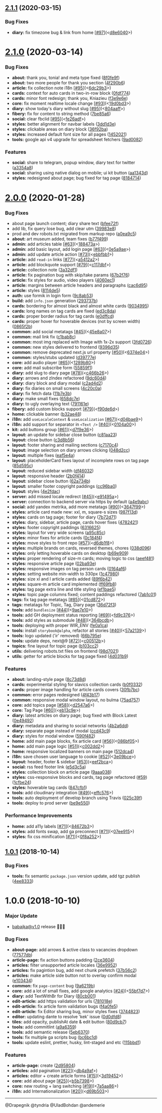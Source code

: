 ## [2.1.1](https://github.com/babajka/babajka-frontend/compare/v2.1.0...v2.1.1) (2020-03-15)

### Bug Fixes

- **diary:** fix timezone bug & link from home [[#97](https://github.com/babajka/babajka-frontend/issues/97)](<[d8e6040](https://github.com/babajka/babajka-frontend/commit/d8e60407ac30fbdd8b207e956e9eceeb408a172e)>)

# [2.1.0](https://github.com/babajka/babajka-frontend/compare/v2.0.0...v2.1.0) (2020-03-14)

### Bug Fixes

- **about:** thank you, tonia! and meta type fixed ([8f0fe9f](https://github.com/babajka/babajka-frontend/commit/8f0fe9f36f320c83c15a283537e8238815743150))
- **about:** two more people for thank you section ([4f290b6](https://github.com/babajka/babajka-frontend/commit/4f290b63242f8a1e98134c2a2b7038856b682b80))
- **article:** fix collection note i18n [[#95](https://github.com/babajka/babajka-frontend/issues/95)](<[6dc29b3](https://github.com/babajka/babajka-frontend/commit/6dc29b32d3d247d7c1baf2999f780ada097b5e64)>)
- **cards:** context for auto cards in two-in-row block ([0fdf774](https://github.com/babajka/babajka-frontend/commit/0fdf7745e59dbef0722ee486a032cf728cc2a1e9))
- **cards:** minor font redesign; thank you, Kniazieu ([f3e9e6e](https://github.com/babajka/babajka-frontend/commit/f3e9e6ebbfa114b46466404b3fde3edc3ab30282))
- **core:** fix moment realtime locale change [[#93](https://github.com/babajka/babajka-frontend/issues/93)](<[19d0bd3](https://github.com/babajka/babajka-frontend/commit/19d0bd3230e1988beb0edbe8d8100643ab743bf5)>)
- **diary:** show today's diary without slug [[#95](https://github.com/babajka/babajka-frontend/issues/95)](<[804aaff](https://github.com/babajka/babajka-frontend/commit/804aaffc82c57b80f8c9f52b91b6bab61a3cc055)>)
- **fibery:** fix for content to string method ([7be85a6](https://github.com/babajka/babajka-frontend/commit/7be85a62031552a7de30cbd48658c7915dbdf303))
- **social:** clear fbclid [[#95](https://github.com/babajka/babajka-frontend/issues/95)](<[fe26adf](https://github.com/babajka/babajka-frontend/commit/fe26adf677dd4827092534e9c1ba9f25b681c30a)>)
- **styles:** better alignment for navbar labels ([3dd1d3e](https://github.com/babajka/babajka-frontend/commit/3dd1d3edbcb5ba9c4e831b0c8c9bf66448e8cbae))
- **styles:** clickable areas on diary block ([36f92ba](https://github.com/babajka/babajka-frontend/commit/36f92ba25dfbf47e5eb53ed1e1db605bd169e165))
- **styles:** increased default font size for all pages ([1452021](https://github.com/babajka/babajka-frontend/commit/1452021793ae2409e224ac7950a4c3e58a3804a9))
- **tools:** google api v4 upgrade for spreadsheet fetchers ([9ad0082](https://github.com/babajka/babajka-frontend/commit/9ad0082e84f14a8cacf87ada89bd65add6838496))

### Features

- **social:** share to telegram, popup window, diary text for twitter ([a3354a8](https://github.com/babajka/babajka-frontend/commit/a3354a85d31fd9f26f45bcc0c2b69dd9de62ab93))
- **social:** sharing using native dialog on mobile; ui kit button ([aa1343d](https://github.com/babajka/babajka-frontend/commit/aa1343d3b0712a4ae84b2d63f45f51ced10a2d2c))
- **styles:** redesigned about page; bug fixed for tag page ([8184714](https://github.com/babajka/babajka-frontend/commit/81847141c84f43f27e86488dbab9eedf68650a25))

# [2.0.0](https://github.com/babajka/babajka-frontend/compare/v1.0.1...v2.0.0) (2020-01-28)

### Bug Fixes

- about page launch content; diary share text ([bfee72f](https://github.com/babajka/babajka-frontend/commit/bfee72f8f3d788deaaeacf8d3dac8e14c216a8b9))
- add lib, fix query lose bug, add clear utm ([39983e8](https://github.com/babajka/babajka-frontend/commit/39983e84ece328b51d9355afa7e49f8f8b6259b8))
- prod and dev robots.txt migrated from markup repo ([a0ea9c5](https://github.com/babajka/babajka-frontend/commit/a0ea9c5aee8a2c7005ee3e0b2edaf54801d98b27))
- **about:** art museum added, team fixes ([b77f499](https://github.com/babajka/babajka-frontend/commit/b77f4999c02684e3d14039d9e66406620871551d))
- **admin:** add articles table [[#63](https://github.com/babajka/babajka-frontend/issues/63)](<[188473a](https://github.com/babajka/babajka-frontend/commit/188473abdbc3bf5324f057e1bdefae9724aefbec)>)
- **admin:** add basic layout, add login page [[#63](https://github.com/babajka/babajka-frontend/issues/63)](<[0e5a9ae](https://github.com/babajka/babajka-frontend/commit/0e5a9ae0828b8bdcd52791007504d49512fbe83f)>)
- **admin:** add update article action [[#73](https://github.com/babajka/babajka-frontend/issues/73)](<[ebbfbb1](https://github.com/babajka/babajka-frontend/commit/ebbfbb1593c6cd25d3ac477c7f8d0410d98981ed)>)
- **article:** add `read-in` links [[#77](https://github.com/babajka/babajka-frontend/issues/77)](<[a5412a2](https://github.com/babajka/babajka-frontend/commit/a5412a2eed29feb245246484c490814944445457)>)
- **article:** add blockquote support [[#79](https://github.com/babajka/babajka-frontend/issues/79)](<[c117dbf](https://github.com/babajka/babajka-frontend/commit/c117dbf46bb4ab7f331f41a46bb4291ea841b785)>)
- **article:** collection note ([3a32df1](https://github.com/babajka/babajka-frontend/commit/3a32df100f9978990c9e86dc92529de5c1fd2c9b))
- **article:** fix pagination bug with skip/take params ([67b2f76](https://github.com/babajka/babajka-frontend/commit/67b2f76e2c0e654bd296096eca6154a063f3676e))
- **article:** fix styles for audio, video players ([4060ec1](https://github.com/babajka/babajka-frontend/commit/4060ec1a07a1efbd581e6ed61863c0c77eb8b9de))
- **article:** margins between article headers and paragraphs ([cac6d95](https://github.com/babajka/babajka-frontend/commit/cac6d95044f7c7b7627b003ba7673391ed5646cd))
- **article:** styles ([8114de5](https://github.com/babajka/babajka-frontend/commit/8114de5411eca14d43b8f29cc13169b0e915693d))
- **auth:** use formik in login form ([9c8ab53](https://github.com/babajka/babajka-frontend/commit/9c8ab53832b9c0efb09c51d7fc29ae125752119f))
- **build:** add `info.json` generation ([293737b](https://github.com/babajka/babajka-frontend/commit/293737b1aac108ae67fc271847518050b8b5d798))
- **cards:** bordering for almost black and almost white cards ([9034995](https://github.com/babajka/babajka-frontend/commit/9034995d37fa3870076fd61812840a392517c703))
- **cards:** long names on tag cards are fixed ([ed3c8da](https://github.com/babajka/babajka-frontend/commit/ed3c8da11b4411978813127c16914cb4fb7faa1e))
- **cards:** proper border radius for tag cards ([e0dffcd](https://github.com/babajka/babajka-frontend/commit/e0dffcdf630771b5d0472e9de4b6fcc294080815))
- **cards:** proper hover for hoverable devices (not by screen width) ([0865f2b](https://github.com/babajka/babajka-frontend/commit/0865f2bad6ab2ee827224fee8691506438d26727))
- **common:** add social metatags [[#45](https://github.com/babajka/babajka-frontend/issues/45)](<[45e8a07](https://github.com/babajka/babajka-frontend/commit/45e8a07c528341a127178b895537c79051bc9ff3)>)
- **common:** mail link fix ([c1bab8c](https://github.com/babajka/babajka-frontend/commit/c1bab8c106e0524510d263adaadc81743e3673e6))
- **common:** most img replaced with Image with 1x-2x support ([3fd0726](https://github.com/babajka/babajka-frontend/commit/3fd072604a0766392e45eb2e1bab60e8681ad82a))
- **common:** new styles delivered to frontend ([9396d35](https://github.com/babajka/babajka-frontend/commit/9396d35e8a35febed0284ab21cd78713eb7efe09))
- **common:** remove deprecated next.js url property [[#50](https://github.com/babajka/babajka-frontend/issues/50)](<[6374e04](https://github.com/babajka/babajka-frontend/commit/6374e04a7b0a1d400b82aec6f05cb5c68799bdc9)>)
- **common:** styles/stubs updated ([d39777e](https://github.com/babajka/babajka-frontend/commit/d39777e87082c0101433a888623f8c0d282c3997))
- **core:** add audio player [[#65](https://github.com/babajka/babajka-frontend/issues/65)](<[1289b80](https://github.com/babajka/babajka-frontend/commit/1289b801f9c6b2c58f6c96a5c7b97dde4e7123dc)>)
- **core:** add mail subscribe form ([55859f1](https://github.com/babajka/babajka-frontend/commit/55859f1668f2c0291e37affefe79f3e9d2e5cd90))
- **diary:** add slug to diary page [[#78](https://github.com/babajka/babajka-frontend/issues/78)](<[c466b26](https://github.com/babajka/babajka-frontend/commit/c466b26ec11ed281c72ede3100e46d549368900f)>)
- **diary:** arrows and zIndex refactored ([9dc60d4](https://github.com/babajka/babajka-frontend/commit/9dc60d404c3845dab094036aef245b0d29fcdcb2))
- **diary:** diary block and diary modal ([c2ad4d2](https://github.com/babajka/babajka-frontend/commit/c2ad4d21ffa77e64b7ae13231362ea8d9994360c))
- **diary:** fix diaries on small screens ([4c20c0a](https://github.com/babajka/babajka-frontend/commit/4c20c0aa927130c009cdb45775d36d2fe916f75b))
- **diary:** fix fetch data ([11b7e3b](https://github.com/babajka/babajka-frontend/commit/11b7e3b88799e306f3325b343615676eaa75c41f))
- **diary:** make small fixes ([658dc7e](https://github.com/babajka/babajka-frontend/commit/658dc7e985523db2007013911ac56d2bf9bbc4b2))
- **diary:** to ugly overlaying text ([791161e](https://github.com/babajka/babajka-frontend/commit/791161e842b6c0b662687646d7ed7348650df951))
- **fibery:** add custom blocks support [[#79](https://github.com/babajka/babajka-frontend/issues/79)](<[f90de6d](https://github.com/babajka/babajka-frontend/commit/f90de6dd17e9a3e4e2bf6ddb3f7c0ae1f6ef9613)>)
- **home:** clickable banner ([b32ae48](https://github.com/babajka/babajka-frontend/commit/b32ae48b69504ea8e21b7f525946a6823bd91229))
- **i18n:** add `useLocaleContext` & `useLocalization` [[#67](https://github.com/babajka/babajka-frontend/issues/67)](<[d04bae9](https://github.com/babajka/babajka-frontend/commit/d04bae995b59aa251859ec2972bc27435a0a829a)>)
- **i18n:** add support for separator in `<Text />` [[#40](https://github.com/babajka/babajka-frontend/issues/40)](<[0104a00](https://github.com/babajka/babajka-frontend/commit/0104a005985f824e9c048800ae525fd646a837dc)>)
- **kit:** add buttons group [[#61](https://github.com/babajka/babajka-frontend/issues/61)](<[d7f9e36](https://github.com/babajka/babajka-frontend/commit/d7f9e36963e2a17eac4469ce26d818d9a68fd6dc)>)
- **layout:** an update for sidebar close button ([c81aa23](https://github.com/babajka/babajka-frontend/commit/c81aa23c5ca022ce6fa6ca41362fffbfe3898f49))
- **layout:** close button ([c3d8b56](https://github.com/babajka/babajka-frontend/commit/c3d8b56bb3c15b50a3a6cf6265a102f552caf766))
- **layout:** footer sharing and mailing sections ([c7170c4](https://github.com/babajka/babajka-frontend/commit/c7170c449ba6c8c10bcc3995c142b87ec70a94f8))
- **layout:** image selection on diary arrows clicking ([048d2cc](https://github.com/babajka/babajka-frontend/commit/048d2cc536545e2015d4ef8f4c24815425e4ce59))
- **layout:** multiple fixes ([eaf5e4a](https://github.com/babajka/babajka-frontend/commit/eaf5e4ab621808aece63f16a11b7bdf8c0d819c6))
- **layout:** placeholderCard fixes layout of incomplete rows on tag page ([85d595c](https://github.com/babajka/babajka-frontend/commit/85d595cf8ff3a8e9fabe8e7b1a7eb1a2b1bae969))
- **layout:** reduced sidebar width ([df46032](https://github.com/babajka/babajka-frontend/commit/df460325e7df0f112d18c2cac9fc4843efef1269))
- **layout:** responsive header ([2b0f414](https://github.com/babajka/babajka-frontend/commit/2b0f414d62c7dbdc3926ae987c2941084fb79c9b))
- **layout:** sidebar close button ([62a734b](https://github.com/babajka/babajka-frontend/commit/62a734bca0477f137cb05652600cb1bcf72f8d29))
- **layout:** smaller footer copyright paddings ([cc96ba0](https://github.com/babajka/babajka-frontend/commit/cc96ba00691558ca560cb31c45c2d8661e6a07be))
- **layout:** styles ([4e2fdac](https://github.com/babajka/babajka-frontend/commit/4e2fdaccbe57200c15c7c63bfebf311d780d58c7))
- **server:** add missed locale redirect [[#45](https://github.com/babajka/babajka-frontend/issues/45)](<[e91495a](https://github.com/babajka/babajka-frontend/commit/e91495afec3a4c9af7e4c7781b38793eb0136380)>)
- **server:** connection to backend server via https by default ([a4e9abc](https://github.com/babajka/babajka-frontend/commit/a4e9abcdf36df01c23357f742e08e96a55d29936))
- **social:** add yandex metrika, add more metatags [[#90](https://github.com/babajka/babajka-frontend/issues/90)](<[3647f99](https://github.com/babajka/babajka-frontend/commit/3647f993f1b3fa1b5acc935a3a9e08af8fae140c)>)
- **styles:** article card made new: xxl, m, square-s sizes ([987f13d](https://github.com/babajka/babajka-frontend/commit/987f13db9dd098206ca216ccc4b7ad02361f6c6d))
- **styles:** cards on tag page; footer for diary ([7b72d71](https://github.com/babajka/babajka-frontend/commit/7b72d7159b6b2bef8db783c388f59bc95c93b297))
- **styles:** diary, sidebar, article page, cards hover fixes ([4782421](https://github.com/babajka/babajka-frontend/commit/4782421e9026600db38c71d45b9bb833df749310))
- **styles:** footer copyright paddings ([6316625](https://github.com/babajka/babajka-frontend/commit/631662519d6e5fb15a72d0a1221e6dd2c16dd924))
- **styles:** layout for very wide screens ([a95c85c](https://github.com/babajka/babajka-frontend/commit/a95c85ce41f374b248411627dc09aad7d7442719))
- **styles:** minor fixes for article cards ([0c184f4](https://github.com/babajka/babajka-frontend/commit/0c184f4611a15bfd0df1dffe3745f920e14def15))
- **styles:** move styles to front repo [[#57](https://github.com/babajka/babajka-frontend/issues/57)](<[d6db1f8](https://github.com/babajka/babajka-frontend/commit/d6db1f857915b3ff54bdc3aba7940dff838c1ab9)>)
- **styles:** multiple brands on cards, reversed themes, chores ([038d096](https://github.com/babajka/babajka-frontend/commit/038d096ad34bff7df8e96d213594d9b96babd9fb))
- **styles:** only letting hoverable cards on desktop ([b69e909](https://github.com/babajka/babajka-frontend/commit/b69e9099120b14f969e99f6f13f036b0d736cf48))
- **styles:** proper rendering of size-m cards; moving logic to css ([aeef481](https://github.com/babajka/babajka-frontend/commit/aeef481ed900e1648777a571fac8039394a3ed8d))
- **styles:** responsive article page ([02ba93e](https://github.com/babajka/babajka-frontend/commit/02ba93e41dd86b08c443982f2c9b7c46c507b280))
- **styles:** responsive images on tag person cards ([0164af6](https://github.com/babajka/babajka-frontend/commit/0164af6f0b06d0f51789564f2e26cc26fa4923bb))
- **styles:** setting website min-width to 330px ([1c47980](https://github.com/babajka/babajka-frontend/commit/1c479802c58816d47a1c54511a2aef6419f5f6c5))
- **styles:** size xl and l article cards added ([89f6b42](https://github.com/babajka/babajka-frontend/commit/89f6b428da8adf45eb1bc3074e2af6db344c3ce4))
- **styles:** square-m article card implemented ([ff69fb8](https://github.com/babajka/babajka-frontend/commit/ff69fb899e86931374796c71b4299ab0e7ec2c6b))
- **styles:** tag page extra line and title styling ([ef1bae5](https://github.com/babajka/babajka-frontend/commit/ef1bae5b34dba65fbf2174ba1297773ad57f104f))
- **styles:** topic page columns fixed; content paddings refactored ([7ab1c01](https://github.com/babajka/babajka-frontend/commit/7ab1c01b3715d3fdd983eac8d1473be2c9600231))
- **tags:** fix tag page metatags [[#85](https://github.com/babajka/babajka-frontend/issues/85)](<[01cd872](https://github.com/babajka/babajka-frontend/commit/01cd872040ca600ccc6fc4b93463c24cda895ffc)>)
- **tags:** metatags for Topic, Tag, Diary page ([36d72f3](https://github.com/babajka/babajka-frontend/commit/36d72f396160e9faed8197997b84801dbec66e29))
- **tools:** add `bundlesize` [[#44](https://github.com/babajka/babajka-frontend/issues/44)](<[9ae7e10](https://github.com/babajka/babajka-frontend/commit/9ae7e10503cb9783d688f8f203c7f896cd58dd60)>)
- **tools:** add GH deployment status reporting [[#69](https://github.com/babajka/babajka-frontend/issues/69)](<[fd9c376](https://github.com/babajka/babajka-frontend/commit/fd9c376cca3a6e6bb2533ec1e2a42f53b2eb2bad)>)
- **tools:** add styles as submodule [[#48](https://github.com/babajka/babajka-frontend/issues/48)](<[364bcdb](https://github.com/babajka/babajka-frontend/commit/364bcdbdeabf90ebb322c9ab07e52920cd814c08)>)
- **tools:** deploying with proper WIR_ENV ([fe0a1ca](https://github.com/babajka/babajka-frontend/commit/fe0a1cae2c03d54dec66b165bb8a3fdc7f1b1ea0))
- **tools:** install `storybook@alpha`, refactor all stories [[#40](https://github.com/babajka/babajka-frontend/issues/40)](<[57a2139](https://github.com/babajka/babajka-frontend/commit/57a21390ca3449f5e9c7d7ca57debcb6e9302455)>)
- **tools:** logo updated ('ir' removed) ([66b795e](https://github.com/babajka/babajka-frontend/commit/66b795e69859c077f1beff42550248e86b116e3e))
- **tools:** update deps, next@9 [[#72](https://github.com/babajka/babajka-frontend/issues/72)](<[c00512b](https://github.com/babajka/babajka-frontend/commit/c00512bb59e410388ca0ff749a90a79aa63482a2)>)
- **topics:** fine layout for topic page ([b103cc2](https://github.com/babajka/babajka-frontend/commit/b103cc25d5beaa92abc7080b5f4f72bb18d2e3ba))
- **utils:** delivering robots.txt files on frontend ([98d7021](https://github.com/babajka/babajka-frontend/commit/98d7021fe0231bdf242f9b9c35597ffdcf18a90f))
- **utils:** getter for article blocks for tag page fixed ([4d031b9](https://github.com/babajka/babajka-frontend/commit/4d031b9cd74a885c32b550997a49cb289fc91e6c))

### Features

- **about:** landing-style page ([8c73d8d](https://github.com/babajka/babajka-frontend/commit/8c73d8d3e4eee0ae1e839eff851453441e55ea56))
- **cards:** experimental styling for slavics collection cards ([b0f0332](https://github.com/babajka/babajka-frontend/commit/b0f0332202468a378000c2f1622845c1ca17a5b1))
- **cards:** proper image handling for article cards covers ([30fb7bc](https://github.com/babajka/babajka-frontend/commit/30fb7bc4685f79f2cc3dad2db75de0278658dda0))
- **common:** error pages redesigned ([4f43b17](https://github.com/babajka/babajka-frontend/commit/4f43b17e18eacafdca629c6b40043d29c171b8cc))
- **common:** responsive modal window layout, no bulma ([75ad757](https://github.com/babajka/babajka-frontend/commit/75ad757d5577e9ce52b6739231501eb34c7cae41))
- **core:** add topics page [[#58](https://github.com/babajka/babajka-frontend/issues/58)](<[d2547a6](https://github.com/babajka/babajka-frontend/commit/d2547a600d09d5054e288e997249d28b516b3834)>)
- **core:** Tag Page [[#60](https://github.com/babajka/babajka-frontend/issues/60)](<[eb13c9e](https://github.com/babajka/babajka-frontend/commit/eb13c9e5f706d16aded931e39a2cfcef1fe66522)>)
- **diary:** latest articles on diary page; bug fixed with Block Latest ([0e49492](https://github.com/babajka/babajka-frontend/commit/0e49492893cb96210e04f04291793d0afdeea9fd))
- **diary:** metadata and sharing to social networks ([4b2a6dd](https://github.com/babajka/babajka-frontend/commit/4b2a6dd5cc9a34e56712aef32b66485368ad4062))
- **diary:** separate page instead of modal ([ccd43c9](https://github.com/babajka/babajka-frontend/commit/ccd43c95088550155f07be44efb9dbde0a5af96d))
- **diary:** styles for modal window ([590f482](https://github.com/babajka/babajka-frontend/commit/590f482240ebbe9e50d350357e7126cadc06fd19))
- **home:** add main page blocks, fix article card [[#56](https://github.com/babajka/babajka-frontend/issues/56)](<[086bf05](https://github.com/babajka/babajka-frontend/commit/086bf05c80383299e7f0a8b86761b1c3800383d0)>)
- **home:** add main page logic [[#51](https://github.com/babajka/babajka-frontend/issues/51)](<[c002dd2](https://github.com/babajka/babajka-frontend/commit/c002dd2ef1cf6e73454b7f40e1db7630d24bf117)>)
- **home:** responsive localized banners on main page ([512dca4](https://github.com/babajka/babajka-frontend/commit/512dca43c3eef2cac13ba8d2831ea906b3b237e2))
- **i18n:** save chosen user language to cookie [[#52](https://github.com/babajka/babajka-frontend/issues/52)](<[3e09bce](https://github.com/babajka/babajka-frontend/commit/3e09bce8b20c1956b2a4e0c34c741b5b5cb71b40)>)
- **layout:** header, footer & sidebar [[#53](https://github.com/babajka/babajka-frontend/issues/53)](<[eef2bca](https://github.com/babajka/babajka-frontend/commit/eef2bca8b82720a73935722bc6dca2940464813d)>)
- **social:** rss feed footer link ([e5d3c5a](https://github.com/babajka/babajka-frontend/commit/e5d3c5a2c4ea1b4dcb48d10cf57ca563c3fef79d))
- **styles:** collection block on article page ([9aaa038](https://github.com/babajka/babajka-frontend/commit/9aaa0384be22f1adc6c45e0d2d9c7bd0ffaff515))
- **styles:** css-responsive blocks and cards, tag page refactored ([#59](https://github.com/babajka/babajka-frontend/issues/59)) ([1cfbe24](https://github.com/babajka/babajka-frontend/commit/1cfbe2471637d1ef8a514590d72f95a4f4e1a54a))
- **styles:** hoverable tag cards ([847cfb1](https://github.com/babajka/babajka-frontend/commit/847cfb1c508eb36fee4cfe80218c0a6cb7f9e43a))
- **tools:** add cloudinary integration [[#49](https://github.com/babajka/babajka-frontend/issues/49)](<[effc576](https://github.com/babajka/babajka-frontend/commit/effc5764d35aafb22145470171a621475a3fa89e)>)
- **tools:** auto deployment of develop branch using Travis ([025c39f](https://github.com/babajka/babajka-frontend/commit/025c39fc9a9442b78ebdb6c96afb9e24889fda15))
- **tools:** deploy to prod server ([be9e550](https://github.com/babajka/babajka-frontend/commit/be9e5509c33d424626fabe8c148d62e88f237a07))

### Performance Improvements

- **home:** add a11y labels [[#71](https://github.com/babajka/babajka-frontend/issues/71)](<[84672b3](https://github.com/babajka/babajka-frontend/commit/84672b3213d96303fd737fd8e1163aa12fc1fd9c)>)
- **styles:** add fonts swap, add ga preconnect [[#71](https://github.com/babajka/babajka-frontend/issues/71)](<[07ee915](https://github.com/babajka/babajka-frontend/commit/07ee915f92e9605ea98df0d5f1230bc66546c97d)>)
- **styles:** fix css minification [[#71](https://github.com/babajka/babajka-frontend/issues/71)](<[0f8a252](https://github.com/babajka/babajka-frontend/commit/0f8a2525588500c548b36c6a2d461224ed31ea02)>)

## [1.0.1](https://github.com/babajka/babajka-frontend/compare/v1.0.0...v1.0.1) (2018-10-14)

### Bug Fixes

- **tools:** fix semantic `package.json` version update, add tgz publish ([4ee8333](https://github.com/babajka/babajka-frontend/commit/4ee8333))

# 1.0.0 (2018-10-10)

### Major Update

- babajka@v1.0 release 🎉🎉🎉

### Bug Fixes

- **about-page:** add arrows & active class to vacancies dropdown ([77577db](https://github.com/babajka/babajka-frontend/commit/77577db))
- **article-page:** fix action buttons padding ([2ce3604](https://github.com/babajka/babajka-frontend/commit/2ce3604))
- **articles:** filter unsupported article locales ([36e9952](https://github.com/babajka/babajka-frontend/commit/36e9952))
- **articles:** fix pagintion bug, add next chunk prefetch ([37b56c2](https://github.com/babajka/babajka-frontend/commit/37b56c2))
- **articles:** make article side button not to overlay confirm modal ([e103434](https://github.com/babajka/babajka-frontend/commit/e103434))
- **common:** fix `page-content` bug ([9a6219b](https://github.com/babajka/babajka-frontend/commit/9a6219b))
- **core:** add a lot of small fixes, add google analytics [[#24](https://github.com/babajka/babajka-frontend/issues/24)](<[55bf7d7](https://github.com/babajka/babajka-frontend/commit/55bf7d7)>)
- **diary:** add TextWithBr for Diary ([80cb001](https://github.com/babajka/babajka-frontend/commit/80cb001))
- **edit-article:** add https validation for urls ([781018e](https://github.com/babajka/babajka-frontend/commit/781018e))
- **edit-article:** fix article form validation bugs ([f4a0fe5](https://github.com/babajka/babajka-frontend/commit/f4a0fe5))
- **edit-article:** fix Editor sharing bug, minor styles fixes ([3744823](https://github.com/babajka/babajka-frontend/commit/3744823))
- **editor:** updating dante to resolve 'kek' issue ([0d0dfd8](https://github.com/babajka/babajka-frontend/commit/0d0dfd8))
- **tiles:** add opacity, publishAt date & edit button ([80d9cb7](https://github.com/babajka/babajka-frontend/commit/80d9cb7))
- **tools:** add commitlint ([a9a6359](https://github.com/babajka/babajka-frontend/commit/a9a6359))
- **tools:** add semantic release ([5eb6370](https://github.com/babajka/babajka-frontend/commit/5eb6370))
- **tools:** fix multiple ga scripts bug ([bc6bc1d](https://github.com/babajka/babajka-frontend/commit/bc6bc1d))
- **tools:** update eslint, prettier, husky, lint-staged and etc ([115bbd1](https://github.com/babajka/babajka-frontend/commit/115bbd1))

### Features

- **article-page:** create ([2d95804](https://github.com/babajka/babajka-frontend/commit/2d95804))
- **articles:** add pagination [[#22](https://github.com/babajka/babajka-frontend/issues/22)](<[db4a9af](https://github.com/babajka/babajka-frontend/commit/db4a9af)>)
- **articles:** editor + create article forms [[#15](https://github.com/babajka/babajka-frontend/issues/15)](<[3d19452](https://github.com/babajka/babajka-frontend/commit/3d19452)>)
- **core:** add about page [[#25](https://github.com/babajka/babajka-frontend/issues/25)](<[b5b7398](https://github.com/babajka/babajka-frontend/commit/b5b7398)>)
- **core:** new routing + lang switching [[#19](https://github.com/babajka/babajka-frontend/issues/19)](<[7a5aa86](https://github.com/babajka/babajka-frontend/commit/7a5aa86)>)
- **i18n:** add Internationalization [[#20](https://github.com/babajka/babajka-frontend/issues/20)](<[d69b503](https://github.com/babajka/babajka-frontend/commit/d69b503)>)

---

@Drapegnik @tyndria @UladBohdan @andemerie
